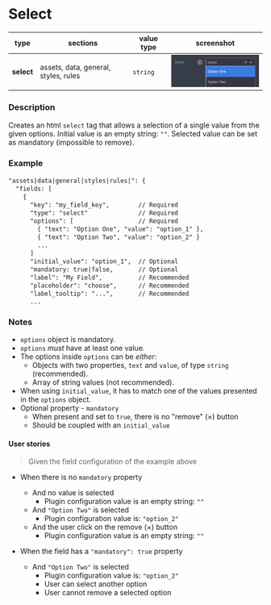 # Select

| type       | sections                             | value type | screenshot                                   |
| ---------- | ------------------------------------ | ---------- | -------------------------------------------- |
| **select** | assets, data, general, styles, rules | `string`   | <img src="../assets/select.png" width=220 /> |

### Description

Creates an html `select` tag that allows a selection of a single value from the given options. Initial value is an empty string: `""`. Selected value can be set as mandatory (impossible to remove).

### Example

```
"assets|data|general|styles|rules|": {
  "fields: [
    {
      "key": "my_field_key",        // Required
      "type": "select"              // Required
      "options": [                  // Required
        { "text": "Option One", "value": "option_1" },
        { "text": "Option Two", "value": "option_2" }
        ...
      ]
      "initial_value": "option_1",  // Optional
      "mandatory: true|false,       // Optional
      "label": "My Field",          // Recommended
      "placeholder": "choose",      // Recommended
      "label_tooltip": "...",       // Recommended
      ...

```

### Notes

- `options` object is mandatory.
- `options` _must_ have at least one value.
- The options inside `options` can be _either_:
  - Objects with two properties, `text` and `value`, of type `string` (recommended).
  - Array of string values (not recommended).
- When using `initial_value`, it has to match one of the values presented in the `options` object.
- Optional property - `mandatory`
  - When present and set to `true`, there is no "remove" (&times;) button
  - Should be coupled with an `initial_value`

#### User stories

> Given the field configuration of the example above

- When there is no `mandatory` property

  - And no value is selected
    - Plugin configuration value is an empty string: `""`
  - And `"Option Two"` is selected
    - Plugin configuration value is: `"option_2"`
  - And the user click on the remove (&times;) button
    - Plugin configuration value is an empty string: `""`

- When the field has a `"mandatory": true` property
  - And `"Option Two"` is selected
    - Plugin configuration value is: `"option_2"`
    - User can select another option
    - User cannot remove a selected option
